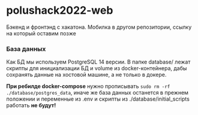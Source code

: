 # polushack2022-web
Бэкенд и фронтэнд с хакатона. Мобилка в другом репозитории, ссылку на который оставим позже



### База данных
Как БД мы используем PostgreSQL 14 версии. В папке database/ лежат скрипты для инициализации БД и volume из docker-контейнера, дабы сохранять данные на хостовой машине, а не только в докере. 

**При ребилде docker-compose** нужно прописывать `sudo rm -rf ./database/postgres_data`, иначе же база данных останется в прежнем положении и переменные из .env и скрипты из ./database/initial_scripts работать **не будут!**